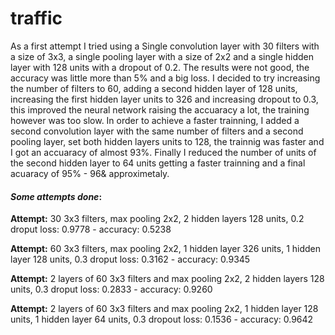 # traffic

As a first attempt I tried using a Single convolution layer with 30 filters with a size of 3x3, a single pooling layer with a size of 2x2 and a single hidden layer with 128 units with a dropout of 0.2. The results were not good, the accuracy was little more than 5% and a big loss. I decided to try increasing the number of filters to 60, adding a second hidden layer of 128 units, increasing the first hidden layer units to 326 and increasing dropout to 0.3, this improved the neural network raising the accuaracy a lot, the training however was too slow. In order to achieve a faster trainning, I added a second convolution layer with the same number of filters and a second pooling layer, set both hidden layers units to 128, the trainnig was faster and I got an accuaracy of almost 93%. Finally I reduced the number of units of the second hidden layer to 64 units getting a faster trainning and a final acuaracy of 95% - 96& approximetaly.

#### ***Some attempts done***:

**Attempt:** 30 3x3 filters, max pooling 2x2, 2 hidden layers 128 units, 0.2 droput
	loss: 0.9778 - accuracy: 0.5238

**Attempt:** 60 3x3 filters, max pooling 2x2, 1 hidden layer 326 units, 1 hidden layer 128 units, 0.3 droput
	loss: 0.3162 - accuracy: 0.9345

**Attempt:** 2 layers of 60 3x3 filters and max pooling 2x2, 2 hidden layers 128 units, 0.3 droput
	loss: 0.2833 - accuracy: 0.9260

**Attempt:** 2 layers of 60 3x3 filters and max pooling 2x2, 1 hidden layer 128 units, 1 hidden layer 64 units, 0.3 dropout
	loss: 0.1536 - accuracy: 0.9642